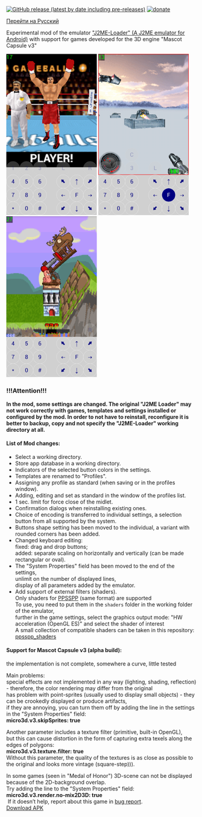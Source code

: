 [![GitHub release (latest by date including pre-releases)](https://img.shields.io/github/v/release/woesss/JL-Mod?include_prereleases&style=plastic)](https://github.com/woesss/JL-Mod/releases)
[![donate](https://img.shields.io/badge/donate-PayPal-%234D8A99?style=plastic)](https://www.paypal.me/j2meforever)

[Перейти на Русский](README_RU.md)  

Experimental mod of the emulator ["J2ME-Loader" (A J2ME emulator for Android)](https://github.com/nikita36078/J2ME-Loader) with support for games developed for the 3D engine "Mascot Capsule v3"  

<img src="screenshots/screen01.png" width="240"> <img src="screenshots/screen02.png" width="240"> <img src="screenshots/screen03.png" width="240">

### **!!!Attention!!!**  
**In the mod, some settings are changed. The original "J2ME Loader" may not work correctly with games, templates and settings installed or configured by the mod. In order to not have to reinstall, reconfigure it is better to backup, copy and not specify the "J2ME-Loader" working directory at all.**  

#### **List of Mod changes:**  

- Select a working directory.
- Store app database in a working directory.
- Indicators of the selected button colors in the settings.
- Templates are renamed to "Profiles".
- Assigning any profile as standard (when saving or in the profiles window).
- Adding, editing and set as standard in the window of the profiles list.  
- 1 sec. limit for force close of the midlet.
- Confirmation dialogs when reinstalling existing ones.
- Choice of encoding is transferred to individual settings, a selection button from all supported by the system.
- Buttons shape setting has been moved to the individual, a variant with rounded corners has been added.
- Changed keyboard editing:  
      fixed: drag and drop buttons;  
      added: separate scaling on horizontally and vertically (can be made rectangular or oval).  
- The "System Properties" field has been moved to the end of the settings,  
      unlimit on the number of displayed lines,  
      display of all parameters added by the emulator.  
- Add support of external filters (shaders).  
  Only shaders for [PPSSPP](https://www.ppsspp.org) (same format) are supported  
  To use, you need to put them in the `shaders` folder in the working folder of the emulator,  
  further in the game settings, select the graphics output mode: "HW acceleration (OpenGL ES)" and select the shader of interest  
  A small collection of compatible shaders can be taken in this repository: [ppsspp_shaders](https://github.com/woesss/ppsspp_shaders)  

#### **Support for Mascot Capsule v3 (alpha build):**  
  the implementation is not complete, somewhere a curve, little tested  

Main problems:  
  special effects are not implemented in any way (lighting, shading, reflection) - therefore, the color rendering may differ from the original  
  has problem with point-sprites (usually used to display small objects) - they can be crookedly displayed or produce artifacts,  
  if they are annoying, you can turn them off by adding the line in the settings in the "System Properties" field:  
  **micro3d.v3.skipSprites: true**  

 Another parameter includes a texture filter (primitive, built-in OpenGL),  
 but this can cause distortion in the form of capturing extra texels along the edges of polygons:  
 **micro3d.v3.texture.filter: true**  
 Without this parameter, the quality of the textures is as close as possible to the original and looks more vintage (square-step))).  

 In some games (seen in "Medal of Honor") 3D-scene can not be displayed because of the 2D-background overlap.  
 Try adding the line to the "System Properties" field:  
 **micro3d.v3.render.no-mix2D3D: true**  
 If it doesn’t help, report about this game in [bug report](https://github.com/woesss/JL-Mod/issues/new?assignees=&labels=bug&template=issue-template.md&title=).  
[Download APK](https://github.com/woesss/J2ME-Loader-Mod/releases)  
